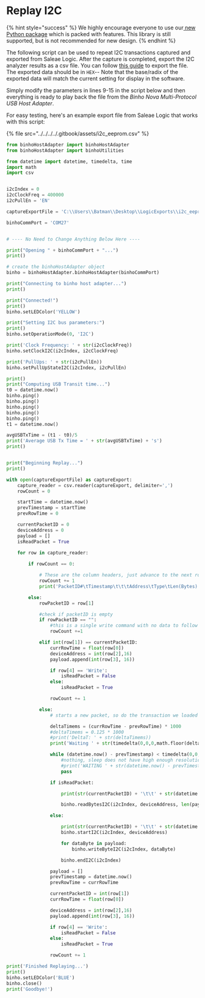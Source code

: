 # Replay I2C

{% hint style="success" %}
We highly encourage everyone to use our[ new Python package](https://support.binho.io/python-libraries/binho-python-package) which is packed with features. This library is still supported, but is not recommended for new design.
{% endhint %}

The following script can be used to repeat I2C transactions captured and exported from Saleae Logic. After the capture is completed, export the I2C analyzer results as a csv file. You can follow [this guide](https://support.saleae.com/user-guide/using-logic/saving-loading-and-exporting-data#exporting-analyzer-results) to export the file. The exported data should be in `HEX`-- Note that the base/radix of the exported data will match the current setting for display in the software.

Simply modify the parameters in lines 9-15 in the script below and then everything is ready to play back the file from the _Binho Nova Multi-Protocol USB Host Adapter_.

For easy testing, here's an example export file from Saleae Logic that works with this script:

{% file src="../../../../.gitbook/assets/i2c\_eeprom.csv" %}

```python
from binhoHostAdapter import binhoHostAdapter
from binhoHostAdapter import binhoUtilities

from datetime import datetime, timedelta, time
import math
import csv


i2cIndex = 0
i2cClockFreq = 400000
i2cPullEn = 'EN'

captureExportFile = 'C:\\Users\\Batman\\Desktop\\LogicExports\\i2c_eeprom.csv'

binhoCommPort = 'COM27'


# ---- No Need to Change Anything Below Here ----

print("Opening " + binhoCommPort + "...")
print()

# create the binhoHostAdapter object
binho = binhoHostAdapter.binhoHostAdapter(binhoCommPort)

print("Connecting to binho host adapter...")
print()

print("Connected!")
print()
binho.setLEDColor('YELLOW')

print("Setting I2C bus parameters:")
print()
binho.setOperationMode(0, 'I2C')

print('Clock Frequency: ' + str(i2cClockFreq))
binho.setClockI2C(i2cIndex, i2cClockFreq)

print('PullUps: ' + str(i2cPullEn))
binho.setPullUpStateI2C(i2cIndex, i2cPullEn)

print()
print("Computing USB Transit time...")
t0 = datetime.now()
binho.ping()
binho.ping()
binho.ping()
binho.ping()
binho.ping()
t1 = datetime.now()

avgUSBTxTime = (t1 - t0)/5
print('Average USB Tx Time = ' + str(avgUSBTxTime) + 's')
print()


print("Beginning Replay...")
print()

with open(captureExportFile) as captureExport:
	capture_reader = csv.reader(captureExport, delimiter=',')
	rowCount = 0

	startTime = datetime.now()
	prevTimestamp = startTime
	prevRowTime = 0

	currentPacketID = 0
	deviceAddress = 0
	payload = []
	isReadPacket = True
	
	for row in capture_reader:

		if rowCount == 0:

			# These are the column headers, just advance to the next row
			rowCount += 1
			print('PacketID#\tTimestamp\t\t\tAddress\tType\tLen(Bytes)')

		else:
			rowPacketID = row[1]

			#check if packetID is empty
			if rowPacketID == "":
				#this is a single write command with no data to follow it, skip it
				rowCount +=1

			elif int(row[1]) == currentPacketID:
				currRowTime = float(row[0])
				deviceAddress = int(row[2],16)
				payload.append(int(row[3], 16))

				if row[4] == 'Write':
					isReadPacket = False
				else:
					isReadPacket = True

				rowCount += 1

			else:
				# starts a new packet, so do the transaction we loaded

				deltaTimems = (currRowTime - prevRowTime) * 1000
				#deltaTimems = 0.125 * 1000
				#print('DeltaT: ' + str(deltaTimems))
				print('Waiting ' + str(timedelta(0,0,0,math.floor(deltaTimems))) + ' until next packet transmission', end='\r')

				while (datetime.now() - prevTimestamp) < timedelta(0,0,0,math.floor(deltaTimems)):
					#nothing, sleep does not have high enough resolution
					#print('WAITING ' + str(datetime.now() - prevTimestamp))
					pass

				if isReadPacket:

					print(str(currentPacketID) + '\t\t' + str(datetime.now()) + '\t' +  format(deviceAddress, '#02x') + '\tREAD\t' + str(len(payload)))

					binho.readBytesI2C(i2cIndex, deviceAddress, len(payload))

				else:

					print(str(currentPacketID) + '\t\t' + str(datetime.now()) + '\t' + format(deviceAddress, '#02x') + '\tWRITE\t' + str(len(payload)))
					binho.startI2C(i2cIndex, deviceAddress)

					for dataByte in payload:
						binho.writeByteI2C(i2cIndex, dataByte)

					binho.endI2C(i2cIndex)

				payload = []
				prevTimestamp = datetime.now()
				prevRowTime = currRowTime

				currentPacketID = int(row[1])
				currRowTime = float(row[0])

				deviceAddress = int(row[2],16)
				payload.append(int(row[3], 16))

				if row[4] == 'Write':
					isReadPacket = False
				else:
					isReadPacket = True

				rowCount += 1

print('Finished Replaying...')
print()
binho.setLEDColor('BLUE')
binho.close()
print('Goodbye!')
```

